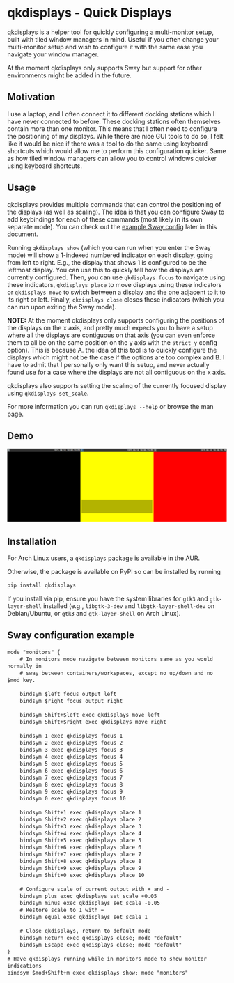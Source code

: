 # qkdisplays - Quick Displays

qkdisplays is a helper tool for quickly configuring a multi-monitor setup,
built with tiled window managers in mind. Useful if you often change your
multi-monitor setup and wish to configure it with the same ease you navigate
your window manager.

At the moment qkdisplays only supports Sway but support for other environments
might be added in the future.

## Motivation

I use a laptop, and I often connect it to different docking stations which I
have never connected to before. These docking stations often themselves contain
more than one monitor. This means that I often need to configure the
positioning of my displays. While there are nice GUI tools to do so, I felt
like it would be nice if there was a tool to do the same using keyboard
shortcuts which would allow me to perform this configuration quicker. Same as
how tiled window managers can allow you to control windows quicker using
keyboard shortcuts.

## Usage

qkdisplays provides multiple commands that can control the positioning of the
displays (as well as scaling). The idea is that you can configure Sway to add
keybindings for each of these commands (most likely in its own separate mode).
You can check out the [example Sway config](#sway-configuration-example) later in this document.

Running `qkdisplays show` (which you can run when you enter the Sway mode) will
show a 1-indexed numbered indicator on each display, going from left to right.
E.g., the display that shows 1 is configured to be the leftmost display. You
can use this to quickly tell how the displays are currently configured. Then,
you can use `qkdisplays focus` to navigate using these indicators, `qkdisplays
place` to move displays using these indicators or `qkdisplays move` to switch
between a display and the one adjacent to it to its right or left. Finally,
`qkdisplays close` closes these indicators (which you can run upon exiting the
Sway mode).

**NOTE:** At the moment qkdisplays only supports configuring the positions of
the displays on the x axis, and pretty much expects you to have a setup where
all the displays are contiguous on that axis (you can even enforce them to all
be on the same position on the y axis with the `strict_y` config option). This
is because A. the idea of this tool is to quickly configure the displays which
might not be the case if the options are too complex and B. I have to admit
that I personally only want this setup, and never actually found use for a case
where the displays are not all contiguous on the x axis.

qkdisplays also supports setting the scaling of the currently focused display
using `qkdisplays set_scale`.

For more information you can run `qkdisplays --help` or browse the man page.

## Demo

![Demo](demo.gif)

## Installation

For Arch Linux users, a `qkdisplays` package is available in the AUR.

Otherwise, the package is available on PyPI so can be installed by running

```sh
pip install qkdisplays
```

If you install via pip, ensure you have the system libraries for `gtk3` and
`gtk-layer-shell` installed (e.g., `libgtk-3-dev` and `libgtk-layer-shell-dev`
on Debian/Ubuntu, or `gtk3` and `gtk-layer-shell` on Arch Linux).

## Sway configuration example

```
mode "monitors" {
    # In monitors mode navigate between monitors same as you would normally in
    # sway between containers/workspaces, except no up/down and no $mod key.

    bindsym $left focus output left
    bindsym $right focus output right

    bindsym Shift+$left exec qkdisplays move left
    bindsym Shift+$right exec qkdisplays move right

    bindsym 1 exec qkdisplays focus 1
    bindsym 2 exec qkdisplays focus 2
    bindsym 3 exec qkdisplays focus 3
    bindsym 4 exec qkdisplays focus 4
    bindsym 5 exec qkdisplays focus 5
    bindsym 6 exec qkdisplays focus 6
    bindsym 7 exec qkdisplays focus 7
    bindsym 8 exec qkdisplays focus 8
    bindsym 9 exec qkdisplays focus 9
    bindsym 0 exec qkdisplays focus 10

    bindsym Shift+1 exec qkdisplays place 1
    bindsym Shift+2 exec qkdisplays place 2
    bindsym Shift+3 exec qkdisplays place 3
    bindsym Shift+4 exec qkdisplays place 4
    bindsym Shift+5 exec qkdisplays place 5
    bindsym Shift+6 exec qkdisplays place 6
    bindsym Shift+7 exec qkdisplays place 7
    bindsym Shift+8 exec qkdisplays place 8
    bindsym Shift+9 exec qkdisplays place 9
    bindsym Shift+0 exec qkdisplays place 10

    # Configure scale of current output with + and -
    bindsym plus exec qkdisplays set_scale +0.05
    bindsym minus exec qkdisplays set_scale -0.05
    # Restore scale to 1 with =
    bindsym equal exec qkdisplays set_scale 1

    # Close qkdisplays, return to default mode
    bindsym Return exec qkdisplays close; mode "default"
    bindsym Escape exec qkdisplays close; mode "default"
}
# Have qkdisplays running while in monitors mode to show monitor indications
bindsym $mod+Shift+m exec qkdisplays show; mode "monitors"
```
